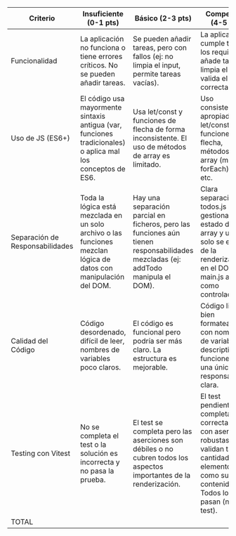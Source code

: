|Criterio|Insuficiente (0-1 pts)|Básico (2-3 pts)|Competente (4-5 pts)|Puntuación|
|---|---|---|---|---|
|Funcionalidad|La aplicación no funciona o tiene errores críticos. No se pueden añadir tareas.|Se pueden añadir tareas, pero con fallos (ej: no limpia el input, permite tareas vacías).|La aplicación cumple todos los requisitos: añade tareas, limpia el input y valida el texto correctamente.|/5|
|Uso de JS (ES6+)|El código usa mayormente sintaxis antigua (var, funciones tradicionales) o aplica mal los conceptos de ES6.|Usa let/const y funciones de flecha de forma inconsistente. El uso de métodos de array es limitado.|Uso consistente y apropiado de let/const, funciones de flecha, métodos de array (map, forEach), trim(), etc.|/5|
|Separación de Responsabilidades|Toda la lógica está mezclada en un solo archivo o las funciones mezclan lógica de datos con manipulación del DOM.|Hay una separación parcial en ficheros, pero las funciones aún tienen responsabilidades mezcladas (ej: addTodo manipula el DOM).|Clara separación: todos.js solo gestiona el estado del array y ui.js solo se encarga de la renderización en el DOM. main.js actúa como controlador.|/5|
|Calidad del Código|Código desordenado, difícil de leer, nombres de variables poco claros.|El código es funcional pero podría ser más claro. La estructura es mejorable.|Código limpio, bien formateado, con nombres de variables descriptivos y funciones con una única responsabilidad clara.|5|
|Testing con Vitest|No se completa el test o la solución es incorrecta y no pasa la prueba.|El test se completa pero las aserciones son débiles o no cubren todos los aspectos importantes de la renderización.|El test pendiente se completa correctamente, con aserciones robustas que validan tanto la cantidad de elementos como su contenido. Todos los tests pasan (npm test).|/5|
|TOTAL||||** / 25**|